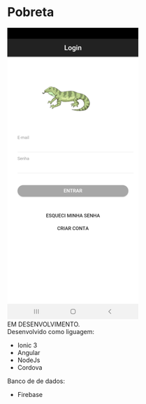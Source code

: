 # Pobreta
![Pobreta](https://github.com/GuiTeixera/Pobreta/blob/main/src/assets/imgs/login.png) <br>
EM DESENVOLVIMENTO. <br>
Desenvolvido como liguagem:
<ul>
  <li>Ionic 3</li>
  <li>Angular</li>
  <li>NodeJs</li>
  <li>Cordova</li>
</ul>
Banco de  de dados:
<ul><li>Firebase</li></ul>
